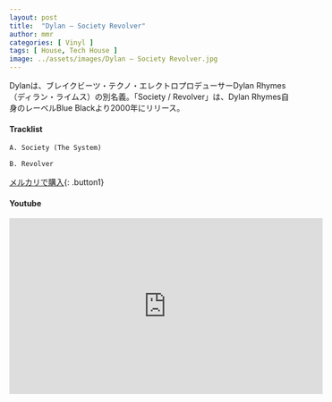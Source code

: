 ```yaml
---
layout: post
title:  "Dylan – Society Revolver"
author: mmr
categories: [ Vinyl ]
tags: [ House, Tech House ]
image: ../assets/images/Dylan – Society Revolver.jpg
---
```


Dylanは、ブレイクビーツ・テクノ・エレクトロプロデューサーDylan Rhymes（ディラン・ライムス）の別名義。「Society / Revolver」は、Dylan Rhymes自身のレーベルBlue Blackより2000年にリリース。

#### Tracklist
```md
A. Society (The System)

B. Revolver
```

[メルカリで購入](https://jp.mercari.com/item/m89252373710?afid=6142608987){: .button1}

#### Youtube
<iframe width="560" height="315" src="https://www.youtube.com/embed/1A4_hq15xV4?si=eaQ74jbQ4hBYVWmW" title="YouTube video player" frameborder="0" allow="accelerometer; autoplay; clipboard-write; encrypted-media; gyroscope; picture-in-picture; web-share" referrerpolicy="strict-origin-when-cross-origin" allowfullscreen></iframe>